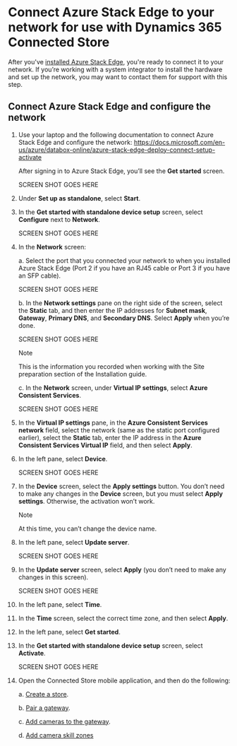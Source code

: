 

# Connect Azure Stack Edge to your network for use with Dynamics 365 Connected Store

After you've [installed Azure Stack Edge](ase-install.md), you're ready to connect it to your network. If you’re working with a system integrator to install the hardware and set up the network, you may want to contact them for support with this step. 

## Connect Azure Stack Edge and configure the network

1. Use your laptop and the following documentation to connect Azure Stack Edge and configure the network: https://docs.microsoft.com/en-us/azure/databox-online/azure-stack-edge-deploy-connect-setup-activate

   After signing in to Azure Stack Edge, you’ll see the **Get started** screen.
    
   SCREEN SHOT GOES HERE
 
2. Under **Set up as standalone**, select **Start**. 

3. In the **Get started with standalone device setup** screen, select **Configure** next to **Network**.

   SCREEN SHOT GOES HERE
 
4. In the **Network** screen:

   a. Select the port that you connected your network to when you installed Azure Stack Edge (Port 2 if you have an RJ45 cable or Port 3 if you have an SFP cable).
    
   SCREEN SHOT GOES HERE
 
   b. In the **Network settings** pane on the right side of the screen, select the **Static** tab, and then enter the IP addresses for **Subnet mask**, **Gateway**, **Primary DNS**, and **Secondary DNS**. Select **Apply** when you’re done.

   SCREEN SHOT GOES HERE
 
   > [!NOTE]
   > This is the information you recorded when working with the Site preparation section of the Installation guide. 
    
   c. In the **Network** screen, under **Virtual IP settings**, select **Azure Consistent Services**.

   SCREEN SHOT GOES HERE
 
5. In the **Virtual IP settings** pane, in the **Azure Consistent Services network** field, select the network (same as the static port configured earlier), select the **Static** tab, enter the IP address in the **Azure Consistent Services Virtual IP** field, and then select **Apply**.

6. In the left pane, select **Device**.

    SCREEN SHOT GOES HERE
 
7. In the **Device** screen, select the **Apply settings** button. You don’t need to make any changes in the **Device** screen, but you must select **Apply settings**. Otherwise, the activation won’t work.
 
   > [!NOTE]
   > At this time, you can’t change the device name. 

8. In the left pane, select **Update server**.

   SCREEN SHOT GOES HERE

9. In the **Update server** screen, select **Apply** (you don’t need to make any changes in this screen).

   SCREEN SHOT GOES HERE
 
10.	In the left pane, select **Time**.

11.	In the **Time** screen, select the correct time zone, and then select **Apply**. 

12.	In the left pane, select **Get started**.

13.	In the **Get started with standalone device setup** screen, select **Activate**. 

    SCREEN SHOT GOES HERE
 
14.	Open the Connected Store mobile application, and then do the following:

    a. [Create a store](mobile-app-create-store.md).
    
    b. [Pair a gateway](mobile-app-pair-gateway.md).
    
    c. [Add cameras to the gateway](mobile-app-add-cameras.md).
    
    d. [Add camera skill zones](mobile-app-add-camera-skill-zones.md)
